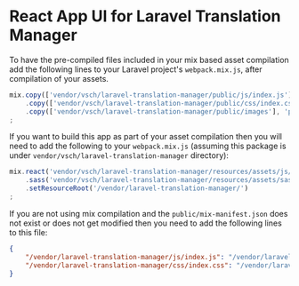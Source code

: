 # React App UI for Laravel Translation Manager

To have the pre-compiled files included in your mix based asset compilation add the following
lines to your Laravel project's `webpack.mix.js`, after compilation of your assets. 

```js
mix.copy(['vendor/vsch/laravel-translation-manager/public/js/index.js'], 'public/vendor/laravel-translation-manager/js/index.js')
    .copy(['vendor/vsch/laravel-translation-manager/public/css/index.css'], 'public/vendor/laravel-translation-manager/css/index.css')
    .copy(['vendor/vsch/laravel-translation-manager/public/images'], 'public/vendor/laravel-translation-manager/images')
;
```

If you want to build this app as part of your asset compilation then you will need to add the
following to your `webpack.mix.js` (assuming this package is under
`vendor/vsch/laravel-translation-manager` directory):

```js
mix.react('vendor/vsch/laravel-translation-manager/resources/assets/js/index.js', 'public/vendor/laravel-translation-manager/js')
    .sass('vendor/vsch/laravel-translation-manager/resources/assets/sass/index.scss', 'public/vendor/laravel-translation-manager/css')
    .setResourceRoot('/vendor/laravel-translation-manager/')
;
```

If you are not using mix compilation and the `public/mix-manifest.json` does not exist or does
not get modified then you need to add the following lines to this file:

```json
{
    "/vendor/laravel-translation-manager/js/index.js": "/vendor/laravel-translation-manager/js/index.js",
    "/vendor/laravel-translation-manager/css/index.css": "/vendor/laravel-translation-manager/css/index.css",
}
```

